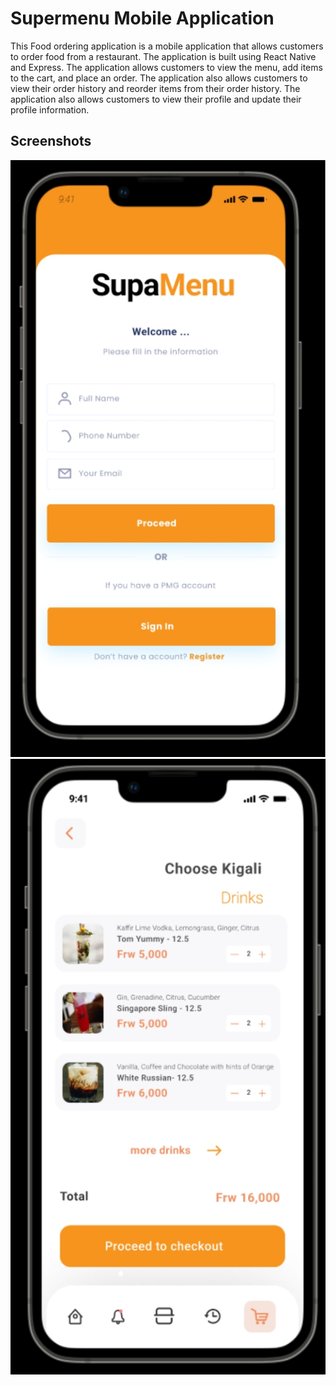 # Supermenu Mobile Application
This Food ordering application is a mobile application that allows customers to order food from a restaurant. The application is built using React Native and Express. The application allows customers to view the menu, add items to the cart, and place an order. The application also allows customers to view their order history and reorder items from their order history. The application also allows customers to view their profile and update their profile information.

## Screenshots
![Login Screen](./screenshots/login.jpeg)
![Cart Screen](./screenshots/cart.jpeg)